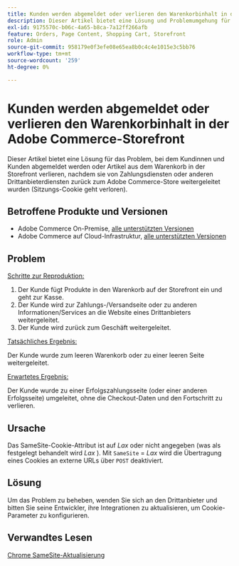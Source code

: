 ```yaml
---
title: Kunden werden abgemeldet oder verlieren den Warenkorbinhalt in der Adobe Commerce-Storefront
description: Dieser Artikel bietet eine Lösung und Problemumgehung für das Problem, bei dem Kundinnen und Kunden abgemeldet werden oder Artikel aus dem Warenkorb in der Storefront verlieren, nachdem sie von Zahlungsdiensten oder anderen Drittanbieterdiensten zurück zum Adobe Commerce-Store weitergeleitet wurden (Sitzungs-Cookie geht verloren).
exl-id: 9175570c-b06c-4a65-b8ca-7a12ff266afb
feature: Orders, Page Content, Shopping Cart, Storefront
role: Admin
source-git-commit: 958179e0f3efe08e65ea8b0c4c4e1015e3c5bb76
workflow-type: tm+mt
source-wordcount: '259'
ht-degree: 0%

---
```


# Kunden werden abgemeldet oder verlieren den Warenkorbinhalt in der Adobe Commerce-Storefront

Dieser Artikel bietet eine Lösung für das Problem, bei dem Kundinnen und Kunden abgemeldet werden oder Artikel aus dem Warenkorb in der Storefront verlieren, nachdem sie von Zahlungsdiensten oder anderen Drittanbieterdiensten zurück zum Adobe Commerce-Store weitergeleitet wurden (Sitzungs-Cookie geht verloren).

## Betroffene Produkte und Versionen

* Adobe Commerce On-Premise, [alle unterstützten Versionen](https://magento.com/sites/default/files/magento-software-lifecycle-policy.pdf)
* Adobe Commerce auf Cloud-Infrastruktur, [alle unterstützten Versionen](https://magento.com/sites/default/files/magento-software-lifecycle-policy.pdf)

## Problem

<u>Schritte zur Reproduktion:</u>

1. Der Kunde fügt Produkte in den Warenkorb auf der Storefront ein und geht zur Kasse.
1. Der Kunde wird zur Zahlungs-/Versandseite oder zu anderen Informationen/Services an die Website eines Drittanbieters weitergeleitet.
1. Der Kunde wird zurück zum Geschäft weitergeleitet.

<u>Tatsächliches Ergebnis:</u>

Der Kunde wurde zum leeren Warenkorb oder zu einer leeren Seite weitergeleitet.

<u>Erwartetes Ergebnis:</u>

Der Kunde wurde zu einer Erfolgszahlungsseite (oder einer anderen Erfolgsseite) umgeleitet, ohne die Checkout-Daten und den Fortschritt zu verlieren.

## Ursache

Das SameSite-Cookie-Attribut ist auf *Lax* oder nicht angegeben (was als festgelegt behandelt wird *Lax* ). Mit `SameSite` = *Lax* wird die Übertragung eines Cookies an externe URLs über `POST` deaktiviert.

## Lösung

Um das Problem zu beheben, wenden Sie sich an den Drittanbieter und bitten Sie seine Entwickler, ihre Integrationen zu aktualisieren, um Cookie-Parameter zu konfigurieren.

## Verwandtes Lesen

[Chrome SameSite-Aktualisierung](https://www.chromestatus.com/feature/5088147346030592)
